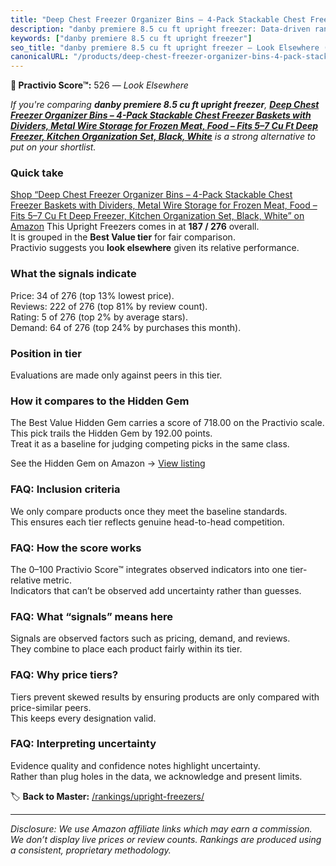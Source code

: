 ```yaml
---
title: "Deep Chest Freezer Organizer Bins – 4-Pack Stackable Chest Freezer Baskets with Dividers, Metal Wire Storage for Frozen Meat, Food – Fits 5–7 Cu Ft Deep Freezer, Kitchen Organization Set, Black, White"
description: "danby premiere 8.5 cu ft upright freezer: Data-driven ranking using the Practivio Score™. Positioned by quality, value, demand, findability, momentum."
keywords: ["danby premiere 8.5 cu ft upright freezer"]
seo_title: "danby premiere 8.5 cu ft upright freezer — Look Elsewhere (2025)"
canonicalURL: "/products/deep-chest-freezer-organizer-bins-4-pack-stackable-chest-freezer-baskets-with-dividers-metal-wire-storage-for-frozen-meat-food-fits-57-cu-ft-deep-freezer-kitchen-organization-set-black-white-B0F25BRCW1/"
---
```


**🚫 Practivio Score™:** 526 — _Look Elsewhere_


*If you're comparing **danby premiere 8.5 cu ft upright freezer**, **[Deep Chest Freezer Organizer Bins – 4-Pack Stackable Chest Freezer Baskets with Dividers, Metal Wire Storage for Frozen Meat, Food – Fits 5–7 Cu Ft Deep Freezer, Kitchen Organization Set, Black, White](https://www.amazon.com/dp/B0F25BRCW1?tag=practivio-20)** is a strong alternative to put on your shortlist.*
### Quick take
[Shop “Deep Chest Freezer Organizer Bins – 4-Pack Stackable Chest Freezer Baskets with Dividers, Metal Wire Storage for Frozen Meat, Food – Fits 5–7 Cu Ft Deep Freezer, Kitchen Organization Set, Black, White” on Amazon](https://www.amazon.com/dp/B0F25BRCW1?tag=practivio-20)
This Upright Freezers comes in at **187 / 276** overall.  
It is grouped in the **Best Value tier** for fair comparison.  
Practivio suggests you **look elsewhere** given its relative performance.

### What the signals indicate
Price: 34 of 276 (top 13% lowest price).  
Reviews: 222 of 276 (top 81% by review count).  
Rating: 5 of 276 (top 2% by average stars).  
Demand: 64 of 276 (top 24% by purchases this month).

### Position in tier
Evaluations are made only against peers in this tier.

### How it compares to the Hidden Gem
The Best Value Hidden Gem carries a score of 718.00 on the Practivio scale.  
This pick trails the Hidden Gem by 192.00 points.  
Treat it as a baseline for judging competing picks in the same class.  

See the Hidden Gem on Amazon → [View listing](https://www.amazon.com/dp/B00IR8H55A?tag=practivio-20)

### FAQ: Inclusion criteria
We only compare products once they meet the baseline standards.  
This ensures each tier reflects genuine head-to-head competition.

### FAQ: How the score works
The 0–100 Practivio Score™ integrates observed indicators into one tier-relative metric.  
Indicators that can’t be observed add uncertainty rather than guesses.

### FAQ: What “signals” means here
Signals are observed factors such as pricing, demand, and reviews.  
They combine to place each product fairly within its tier.

### FAQ: Why price tiers?
Tiers prevent skewed results by ensuring products are only compared with price-similar peers.  
This keeps every designation valid.

### FAQ: Interpreting uncertainty
Evidence quality and confidence notes highlight uncertainty.  
Rather than plug holes in the data, we acknowledge and present limits.


🏷️ **Back to Master:** [/rankings/upright-freezers/](/rankings/upright-freezers/)

---
_Disclosure: We use Amazon affiliate links which may earn a commission. We don’t display live prices or review counts. Rankings are produced using a consistent, proprietary methodology._
